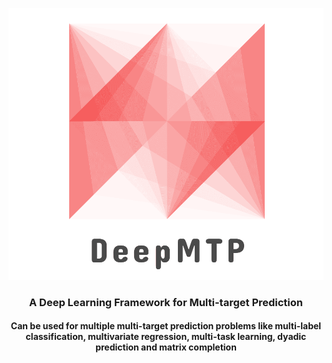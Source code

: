 <p align="center"><img src="images/logo_transparent_cropped.png" alt="logo"/></p>

<h3 align="center">
<p> A Deep Learning Framework for Multi-target Prediction </h3>
<h4 align="center">
<p> Can be used for multiple multi-target prediction problems like multi-label classification, multivariate regression, multi-task learning, dyadic prediction and matrix completion </h4>
